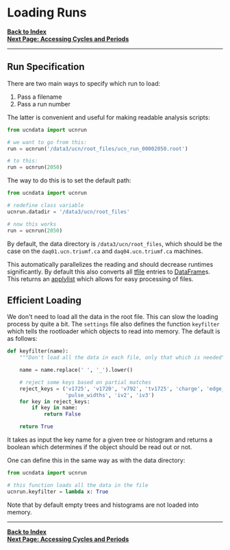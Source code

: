 # Loading Runs

[**Back to Index**](index.md)\
[**Next Page: Accessing Cycles and Periods**](cycandperiods.md)

---

## Run Specification

There are two main ways to specify which run to load:

1. Pass a filename
2. Pass a run number

The latter is convenient and useful for making readable analysis scripts:

```python
from ucndata import ucnrun

# we want to go from this:
run = ucnrun('/data3/ucn/root_files/ucn_run_00002050.root')

# to this:
run = ucnrun(2050)
```

The way to do this is to set the default path:

```python
from ucndata import ucnrun

# redefine class variable
ucnrun.datadir = '/data3/ucn/root_files'

# now this works
run = ucnrun(2050)
```

By default, the data directory is `/data3/ucn/root_files`, which should be the case on the `daq01.ucn.triumf.ca` and `daq04.ucn.triumf.ca` machines.

This automatically parallelizes the reading and should decrease runtimes significantly. By default this also converts all [tfile] entries to [DataFrame]s. This returns an [applylist] which allows for easy processing of files.

## Efficient Loading

We don't need to load all the data in the root file. This can slow the loading process by quite a bit. The `settings` file also defines the function `keyfilter` which tells the rootloader which objects to read into memory. The default is as follows:

```python
def keyfilter(name):
    """Don't load all the data in each file, only that which is needed"""

    name = name.replace(' ', '_').lower()

    # reject some keys based on partial matches
    reject_keys = ('v1725', 'v1720', 'v792', 'tv1725', 'charge', 'edge_diff',
                   'pulse_widths', 'iv2', 'iv3')
    for key in reject_keys:
        if key in name:
            return False

    return True
```

It takes as input the key name for a given tree or histogram and returns a boolean which determines if the object should be read out or not.

One can define this in the same way as with the data directory:

```python
from ucndata import ucnrun

# this function loads all the data in the file
ucnrun.keyfilter = lambda x: True
```

Note that by default empty trees and histograms are not loaded into memory.

---

[**Back to Index**](index.md)\
[**Next Page: Accessing Cycles and Periods**](cycandperiods.md)

[tfile]: gettingstarted.md#tfile
[DataFrame]: https://pandas.pydata.org/pandas-docs/stable/reference/api/pandas.DataFrame.html
[ttree]:https://github.com/ucn-triumf/rootloader/blob/main/docs/rootloader/ttree.md
[attrdict]:https://github.com/ucn-triumf/rootloader/blob/main/docs/rootloader/attrdict.md
[rootloader]: https://github.com/ucn-triumf/rootloader
[ucnrun]: ../docs/ucnrun.md
[ucncycle]: ../docs/ucncycle.md
[ucnperiod]: ../docs/ucnperiod.md
[applylist]: ../docs/applylist.md
[read]: ../docs/read.md
[merge]: ../docs/merge.md

